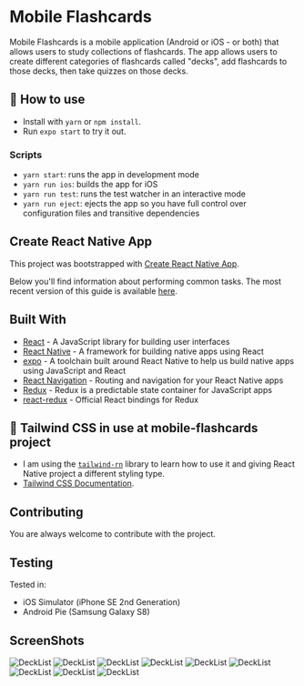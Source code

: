 # Mobile Flashcards

Mobile Flashcards is a mobile application (Android or iOS - or both) that allows users to study collections of flashcards. The app allows users to create different categories of flashcards called "decks", add flashcards to those decks, then take quizzes on those decks.

## 🚀 How to use

- Install with `yarn` or `npm install`.
- Run `expo start` to try it out.

### Scripts

- `yarn start`: runs the app in development mode
- `yarn run ios`: builds the app for iOS
- `yarn run test`: runs the test watcher in an interactive mode
- `yarn run eject`: ejects the app so you have full control over configuration files and transitive dependencies

## Create React Native App

This project was bootstrapped with [Create React Native App](https://github.com/react-community/create-react-native-app).

Below you'll find information about performing common tasks. The most recent version of this guide is available [here](https://github.com/react-community/create-react-native-app/blob/master/react-native-scripts/template/README.md).

## Built With

* [React](https://reactjs.org/) - A JavaScript library for building user interfaces
* [React Native](https://facebook.github.io/react-native/) - A framework for building native apps using React
* [expo](https://expo.io/) - A toolchain built around React Native to help us build native apps using JavaScript and React
* [React Navigation](https://reactnavigation.org/) - Routing and navigation for your React Native apps
* [Redux](https://redux.js.org/) - Redux is a predictable state container for JavaScript apps
* [react-redux](https://github.com/reactjs/react-redux) - Official React bindings for Redux

## 📝 Tailwind CSS in use at mobile-flashcards project

- I am using the [`tailwind-rn`](https://github.com/vadimdemedes/tailwind-rn) library to learn how to use it and giving React Native project a different styling type.
- [Tailwind CSS Documentation](https://tailwindcss.com/docs/utility-first).

## Contributing

You are always welcome to contribute with the project.

## Testing

Tested in: 
* iOS Simulator (iPhone SE 2nd Generation)
* Android Pie (Samsung Galaxy S8)

## ScreenShots

![DeckList](img/DeckList.png)
![DeckList](img/AddDeck.png)
![DeckList](img/Deck.png)
![DeckList](img/AddCard.png)
![DeckList](img/AddCard2.png)
![DeckList](img/Quiz.png)
![DeckList](img/Quiz2.png)
![DeckList](img/CorrectAnswer.png)
![DeckList](img/IncorrectAnswer.png)